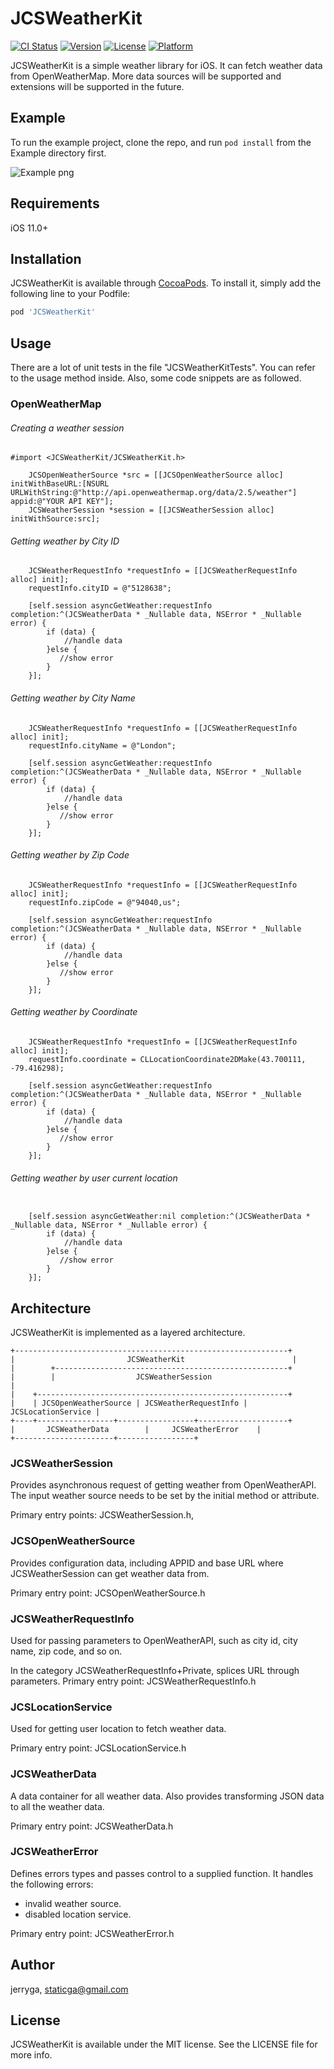 # JCSWeatherKit

[![CI Status](https://img.shields.io/travis/jerryga/JCSWeatherKit.svg?style=flat)](https://travis-ci.org/jerryga/JCSWeatherKit)
[![Version](https://img.shields.io/cocoapods/v/JCSWeatherKit.svg?style=flat)](https://cocoapods.org/pods/JCSWeatherKit)
[![License](https://img.shields.io/cocoapods/l/JCSWeatherKit.svg?style=flat)](https://cocoapods.org/pods/JCSWeatherKit)
[![Platform](https://img.shields.io/cocoapods/p/JCSWeatherKit.svg?style=flat)](https://cocoapods.org/pods/JCSWeatherKit)

JCSWeatherKit is a simple weather library for iOS.
It can fetch weather data from OpenWeatherMap. More data sources will be supported and extensions will be supported in the future.

## Example

To run the example project, clone the repo, and run `pod install` from the Example directory first.

![Example png](https://gist.githubusercontent.com/jerryga/fe17396aa33929a88f5e267d75806c69/raw/ca8f5053df4078284f6f7a104e0273a8fe7344cf/weather.png)

## Requirements
iOS 11.0+
## Installation

JCSWeatherKit is available through [CocoaPods](https://cocoapods.org). To install
it, simply add the following line to your Podfile:

```ruby
pod 'JCSWeatherKit'
```
## Usage

There are a lot of unit tests in the file "JCSWeatherKitTests". You can refer to the usage method inside. Also, some code snippets are as followed.

### OpenWeatherMap

###### Creating a weather session

```objc
#import <JCSWeatherKit/JCSWeatherKit.h>

    JCSOpenWeatherSource *src = [[JCSOpenWeatherSource alloc] initWithBaseURL:[NSURL URLWithString:@"http://api.openweathermap.org/data/2.5/weather"] appid:@"YOUR API KEY"];
    JCSWeatherSession *session = [[JCSWeatherSession alloc] initWithSource:src];
```
###### Getting weather by City ID

```objc
    JCSWeatherRequestInfo *requestInfo = [[JCSWeatherRequestInfo alloc] init];
    requestInfo.cityID = @"5128638";
    
    [self.session asyncGetWeather:requestInfo completion:^(JCSWeatherData * _Nullable data, NSError * _Nullable error) {
        if (data) {
            //handle data
        }else {
           //show error
        }
    }];

```
###### Getting weather by City Name

```objc
    JCSWeatherRequestInfo *requestInfo = [[JCSWeatherRequestInfo alloc] init];
    requestInfo.cityName = @"London";
    
    [self.session asyncGetWeather:requestInfo completion:^(JCSWeatherData * _Nullable data, NSError * _Nullable error) {
        if (data) {
            //handle data
        }else {
           //show error
        }
    }];

```
###### Getting weather by Zip Code

```objc
    JCSWeatherRequestInfo *requestInfo = [[JCSWeatherRequestInfo alloc] init];
    requestInfo.zipCode = @"94040,us";
    
    [self.session asyncGetWeather:requestInfo completion:^(JCSWeatherData * _Nullable data, NSError * _Nullable error) {
        if (data) {
            //handle data
        }else {
           //show error
        }
    }];

```
###### Getting weather by Coordinate

```objc
    JCSWeatherRequestInfo *requestInfo = [[JCSWeatherRequestInfo alloc] init];
    requestInfo.coordinate = CLLocationCoordinate2DMake(43.700111, -79.416298);
    
    [self.session asyncGetWeather:requestInfo completion:^(JCSWeatherData * _Nullable data, NSError * _Nullable error) {
        if (data) {
            //handle data
        }else {
           //show error
        }
    }];

```
###### Getting weather by user current location

```objc
    
    [self.session asyncGetWeather:nil completion:^(JCSWeatherData * _Nullable data, NSError * _Nullable error) {
        if (data) {
            //handle data
        }else {
           //show error
        }
    }];

```

## Architecture 

JCSWeatherKit is implemented as a layered architecture.

    +-------------------------------------------------------------+
    |                         JCSWeatherKit                        |
    |        +----------------------------------------------------+
    |        |                  JCSWeatherSession                           |
    |    +--------------------------------------------------------+
    |    | JCSOpenWeatherSource | JCSWeatherRequestInfo | JCSLocationService | 
    +----+-----------------+-----------------+--------------------+
    |       JCSWeatherData        |     JCSWeatherError    |
    +----------------------+-----------------+


### JCSWeatherSession

Provides asynchronous request of getting weather from OpenWeatherAPI. The input weather source needs to be set by the initial method or attribute.

Primary entry points: JCSWeatherSession.h,


### JCSOpenWeatherSource

Provides configuration data, including APPID and base URL where JCSWeatherSession can get weather data from.

Primary entry point: JCSOpenWeatherSource.h


### JCSWeatherRequestInfo

Used for passing parameters to OpenWeatherAPI, such as city id, city name, zip code, and so on.

In the category JCSWeatherRequestInfo+Private, splices URL through parameters.
Primary entry point: JCSWeatherRequestInfo.h


### JCSLocationService

Used for getting user location to fetch weather data.
 
Primary entry point: JCSLocationService.h


### JCSWeatherData

A data container for all weather data. Also provides transforming JSON data to all the weather data.

Primary entry point: JCSWeatherData.h


### JCSWeatherError

Defines errors types and passes control to a supplied function.
It handles the following errors:

* invalid weather source.
* disabled location service.


Primary entry point: JCSWeatherError.h

## Author

jerryga, staticga@gmail.com

## License

JCSWeatherKit is available under the MIT license. See the LICENSE file for more info.



